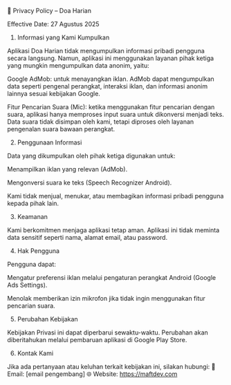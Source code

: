 📌 Privacy Policy – Doa Harian

Effective Date: 27 Agustus 2025

1. Informasi yang Kami Kumpulkan

Aplikasi Doa Harian tidak mengumpulkan informasi pribadi pengguna secara langsung.
Namun, aplikasi ini menggunakan layanan pihak ketiga yang mungkin mengumpulkan data anonim, yaitu:

Google AdMob: untuk menayangkan iklan. AdMob dapat mengumpulkan data seperti pengenal perangkat, interaksi iklan, dan informasi anonim lainnya sesuai kebijakan Google.

Fitur Pencarian Suara (Mic): ketika menggunakan fitur pencarian dengan suara, aplikasi hanya memproses input suara untuk dikonversi menjadi teks. Data suara tidak disimpan oleh kami, tetapi diproses oleh layanan pengenalan suara bawaan perangkat.

2. Penggunaan Informasi

Data yang dikumpulkan oleh pihak ketiga digunakan untuk:

Menampilkan iklan yang relevan (AdMob).

Mengonversi suara ke teks (Speech Recognizer Android).

Kami tidak menjual, menukar, atau membagikan informasi pribadi pengguna kepada pihak lain.

3. Keamanan

Kami berkomitmen menjaga aplikasi tetap aman. Aplikasi ini tidak meminta data sensitif seperti nama, alamat email, atau password.

4. Hak Pengguna

Pengguna dapat:

Mengatur preferensi iklan melalui pengaturan perangkat Android (Google Ads Settings).

Menolak memberikan izin mikrofon jika tidak ingin menggunakan fitur pencarian suara.

5. Perubahan Kebijakan

Kebijakan Privasi ini dapat diperbarui sewaktu-waktu. Perubahan akan diberitahukan melalui pembaruan aplikasi di Google Play Store.

6. Kontak Kami

Jika ada pertanyaan atau keluhan terkait kebijakan ini, silakan hubungi:
📧 Email: [email pengembang]
🌐 Website: https://maftdev.com